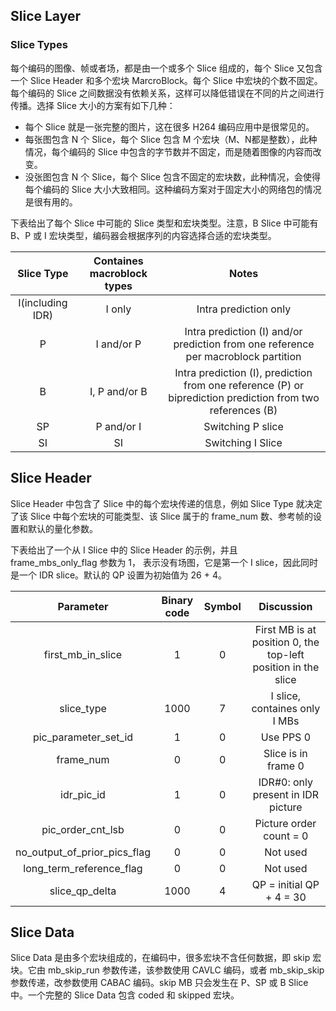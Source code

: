 ## Slice Layer

### Slice Types

每个编码的图像、帧或者场，都是由一个或多个 Slice 组成的，每个 Slice 又包含一个 Slice Header 和多个宏块 MarcroBlock。每个 Slice 中宏块的个数不固定。每个编码的 Slice 之间数据没有依赖关系，这样可以降低错误在不同的片之间进行传播。选择 Slice 大小的方案有如下几种：

* 每个 Slice 就是一张完整的图片，这在很多 H264 编码应用中是很常见的。
* 每张图包含 N 个 Slice，每个 Slice 包含 M 个宏块（M、N都是整数），此种情况，每个编码的 Slice 中包含的字节数并不固定，而是随着图像的内容而改变。
* 没张图包含 N 个 Slice，每个 Slice 包含不固定的宏块数，此种情况，会使得每个编码的 Slice 大小大致相同。这种编码方案对于固定大小的网络包的情况是很有用的。

下表给出了每个 Slice 中可能的 Slice 类型和宏块类型。注意，B Slice 中可能有 B、P 或 I 宏块类型，编码器会根据序列的内容选择合适的宏块类型。

| Slice Type | Containes macroblock types | Notes |
| :-----: | :----: | :-----: |
| I(including IDR) | I only | Intra prediction only |
| P | I and/or P | Intra prediction (I) and/or prediction from one reference per macroblock partition |
| B | I, P and/or B | Intra prediction (I), prediction from one reference (P) or biprediction prediction from two references (B) |
| SP | P and/or I | Switching P slice |
| SI | SI | Switching I Slice |

## Slice Header

Slice Header 中包含了 Slice 中的每个宏块传递的信息，例如 Slice Type 就决定了该 Slice 中每个宏块的可能类型、该 Slice 属于的 frame_num 数、参考帧的设置和默认的量化参数。  

下表给出了一个从 I Slice 中的 Slice Header 的示例，并且 frame_mbs_only_flag 参数为 1， 表示没有场图，它是第一个 I slice，因此同时是一个 IDR slice。默认的 QP 设置为初始值为 26 + 4。  

| Parameter | Binary code | Symbol | Discussion |
| :----: | :----: | :----: | :----: |
| first_mb_in_slice | 1 | 0 | First MB is at position 0, the top-left position in the slice |
| slice_type | 1000 | 7 | I slice, containes only I MBs |
| pic_parameter_set_id | 1 | 0 | Use PPS 0 |
| frame_num | 0 | 0 | Slice is in frame 0 |
| idr_pic_id | 1 | 0 | IDR#0: only present in IDR picture |
| pic_order_cnt_lsb | 0 | 0 | Picture order count = 0 |
| no_output_of_prior_pics_flag | 0 | 0 | Not used |
| long_term_reference_flag | 0 | 0 | Not used |
| slice_qp_delta | 1000 | 4 | QP = initial QP + 4 = 30 |

## Slice Data

Slice Data 是由多个宏块组成的，在编码中，很多宏块不含任何数据，即 skip 宏块。它由 mb_skip_run 参数传递，该参数使用 CAVLC 编码，或者 mb_skip_skip 参数传递，改参数使用 CABAC 编码。skip MB 只会发生在 P、SP 或 B Slice中。一个完整的 Slice Data 包含 coded 和 skipped 宏块。